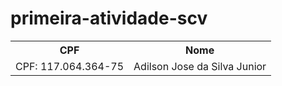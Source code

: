 # primeira-atividade-scv

<table>
  <tr>
    <th>CPF</th>
    <th>Nome</th>
  </tr>
<tr>
    <td>CPF: 117.064.364-75</td>
    <td>Adilson Jose da Silva Junior</td>
  </tr>
</table>
